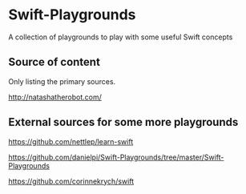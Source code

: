 # Swift-Playgrounds

A collection of playgrounds to play with some useful Swift concepts 


## Source of content

Only listing the primary sources.

http://natashatherobot.com/


## External sources for some more playgrounds

https://github.com/nettlep/learn-swift

https://github.com/danielpi/Swift-Playgrounds/tree/master/Swift-Playgrounds

https://github.com/corinnekrych/swift

